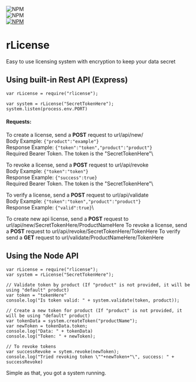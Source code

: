 ![NPM](https://david-dm.org/RaikasCoding/rlicense.svg)\
![NPM](https://img.shields.io/static/v1?label=Contact%20me%20on%20Discord&color=red&style=for-the-badge&logo=discord&message=Raikas%230178)\
[![NPM](https://nodei.co/npm/rlicense.png)](https://nodei.co/npm/rlicense/)

# rLicense

Easy to use licensing system with encryption to keep your data secret

## Using built-in Rest API (Express)

```
var rLicense = require("rlicense");

var system = rLicense("SecretTokenHere");
system.listen(process.env.PORT)
```
#### Requests:

To create a license, send a **POST** request to url/api/new/\
Body Example: `{"product":"example"}`\
Response Example: `{"token":"token","product":"product"}`\
Required Bearer Token. The token is the "SecretTokenHere"\

To revoke a license, send a **POST** request to url/api/revoke\
Body Example: `{"token":"token"}`\
Response Example: `{"success":true}`\
Required Bearer Token. The token is the "SecretTokenHere"\

To verify a license, send a **POST** request to url/api/validate\
Body Example: `{"token":"token","product":"product"}`\
Response Example: `{"valid":true}`\

To create new api license, send a **POST** request to url/api/new/SecretTokenHere/ProductNameHere
To revoke a license, send a **POST** request to url/api/revoke/SecretTokenHere/TokenHere
To verify send a **GET** request to url/validate/ProductNameHere/TokenHere

## Using the Node API

```
var rLicense = require("rlicense");
var system = rLicense("SecretTokenHere");

// Validate token by product (If "product" is not provided, it will be using "default" product)
var token = "tokenHere"
console.log("Is token valid: " + system.validate(token, product));

// Create a new token for product (If "product" is not provided, it will be using "default" product)
var tokenData = system.createToken("productName");
var newToken = tokenData.token;
console.log("Data: " + tokenData)
console.log("Token: " + newToken);

// To revoke tokens
var successRevoke = sytem.revoke(newToken);
console.log("Tried revoking token \""+newToken+"\", success: " + successRevoke)
```


Simple as that, you got a system running.
